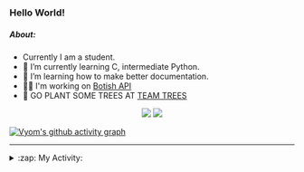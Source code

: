### Hello World!

##### About:
- Currently I am a student.
- 🌱 I’m currently learning C, intermediate Python.
- 🌱 I’m learning how to make better documentation.
- 👨‍💻 I'm working on [Botish API](https://github.com/Vyvy-vi/api)
- 🌱 GO PLANT SOME TREES AT [TEAM TREES](https://teamtrees.org/)

<p align="center">
  <a href="https://twitter.com/Vyvy_viM"><img target="_blank" src="https://img.shields.io/badge/twitter%20@Vyvy_viM-0D95E8?style=for-the-badge&logo=twitter&logoColor=white"/></a> 
  <a href="https://vyvy-vi.github.io/portfolio"><img target="_blank" src="https://img.shields.io/badge/-I_love_open_source-green?style=for-the-badge&logo=github&logoColor=black"/></a> 
</p>

[![Vyom's github activity graph](https://activity-graph.herokuapp.com/graph?username=Vyvy-vi)](https://github.com/ashutosh00710/github-readme-activity-graph)

---
<details>
  <summary>:zap: My Activity:</summary>
  
<!--START_SECTION:waka-->
![Code Time](http://img.shields.io/badge/Code%20Time-574%20hrs%2026%20mins-blue)

**I'm a Night 🦉** 

```text
🌞 Morning    46 commits     ██░░░░░░░░░░░░░░░░░░░░░░░   7.57% 
🌆 Daytime    157 commits    ██████░░░░░░░░░░░░░░░░░░░   25.82% 
🌃 Evening    204 commits    ████████░░░░░░░░░░░░░░░░░   33.55% 
🌙 Night      201 commits    ████████░░░░░░░░░░░░░░░░░   33.06%

```
📅 **I'm Most Productive on Sunday** 

```text
Monday       59 commits     ██░░░░░░░░░░░░░░░░░░░░░░░   9.7% 
Tuesday      99 commits     ████░░░░░░░░░░░░░░░░░░░░░   16.28% 
Wednesday    86 commits     ███░░░░░░░░░░░░░░░░░░░░░░   14.14% 
Thursday     80 commits     ███░░░░░░░░░░░░░░░░░░░░░░   13.16% 
Friday       57 commits     ██░░░░░░░░░░░░░░░░░░░░░░░   9.38% 
Saturday     81 commits     ███░░░░░░░░░░░░░░░░░░░░░░   13.32% 
Sunday       146 commits    ██████░░░░░░░░░░░░░░░░░░░   24.01%

```


📊 **This Week I Spent My Time On** 

```text
🔥 Editors: 
Unknown Editor           20 hrs 24 mins      ████████████████████░░░░░   80.68% 
Vim                      4 hrs 53 mins       ████░░░░░░░░░░░░░░░░░░░░░   19.32%

🐱‍💻 Projects: 
Unknown Project          21 hrs 51 mins      █████████████████████░░░░   86.38% 
discord-bot              2 hrs 38 mins       ██░░░░░░░░░░░░░░░░░░░░░░░   10.44% 
pollen-bot               36 mins             ░░░░░░░░░░░░░░░░░░░░░░░░░   2.37% 
challenge-0-simple-nft   6 mins              ░░░░░░░░░░░░░░░░░░░░░░░░░   0.42% 
TEC-Discord-Automation   5 mins              ░░░░░░░░░░░░░░░░░░░░░░░░░   0.39%

```


 Last Updated on 13/01/2022
<!--END_SECTION:waka-->
</details>
